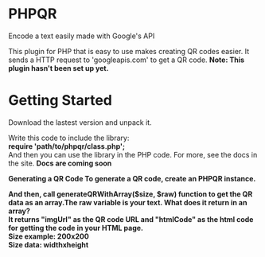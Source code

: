 # PHPQR
Encode a text easily made with Google's API

This plugin for PHP that is easy to use makes creating QR codes easier. It sends a HTTP request to 'googleapis.com' to get a QR code.
<b>Note: This plugin hasn't been set up yet.</b>

# Getting Started

Download the lastest version and unpack it.

Write this code to include the library:<br>
<b>require 'path/to/phpqr/class.php';</b>
<br>
And then you can use the library in the PHP code.
For more, see the docs in the site.
<b>Docs are coming soon</b>

<b>Generating a QR Code<b>
  To generate a QR code, create an PHPQR instance.
  
And then, call generateQRWithArray($size, $raw) function to get the QR data as an array.The raw variable is your text.
<b>What does it return in an array?</b>
<br>
It returns "imgUrl" as the QR code URL and "htmlCode" as the html code for getting the code in your HTML page.
<br>
Size example: 200x200
<br>
  Size data: widthxheight
